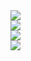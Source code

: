<!--
**woodisco/woodisco** is a ✨ _special_ ✨ repository because its `README.md` (this file) appears on your GitHub profile.

Here are some ideas to get you started:

- 🔭 I’m currently working on ...
- 🌱 I’m currently learning ...
- 👯 I’m looking to collaborate on ...
- 🤔 I’m looking for help with ...
- 💬 Ask me about ...
- 📫 How to reach me: ...
- 😄 Pronouns: ...
- ⚡ Fun fact: ...
-->
<div>
  <img src="https://capsule-render.vercel.app/api?height=300&type=venom&color=aceebb&text=WOODISCO&fontColor=ffffffb3" />
  <br>
  <span>
    <a href="https://woodisco.tistory.com/">
      <img src="https://img.shields.io/badge/Tistory-000000?style=for-the-badge&logo=Tistory&logoColor=white">
    </a>
  </span>
  <br>
  <div>
    <div>
      <picture>
        <source
          srcset="https://github-readme-stats.vercel.app/api?username=woodisco&show_icons=true&theme=dark"
          media="(prefers-color-scheme: dark)"
        />
        <source
          srcset="https://github-readme-stats.vercel.app/api?username=woodisco&show_icons=true"
          media="(prefers-color-scheme: light), (prefers-color-scheme: no-preference)"
        />
        <img src="https://github-readme-stats.vercel.app/api?username=woodisco&show_icons=true" />
      </picture>
    </div>  
    <div>
      <a href="https://github.com/woodisco">
        <img src="https://github-readme-stats.vercel.app/api/top-langs/?username=woodisco&layout=compact&theme=dark&hide=css,html" />
      </a>
    </div>  
  </div>  
</div>  
  
